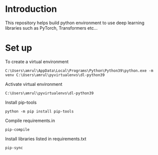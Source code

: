 # Introduction
This repository helps build python environment to use deep learning libraries such as PyTorch, Transformers etc...

# Set up
To create a virtual environment
```
C:\Users\amrul\AppData\Local\Programs\Python\Python39\python.exe -m venv C:\Users\amrul\pyvirtualenvs\dl-python39
```

Activate virtual environment
```
C:\Users\amrul\pyvirtualenvs\dl-python39
```

Install pip-tools
```
python -m pip install pip-tools
```

Compile requirements.in
```
pip-compile
```

Install libraries listed in requirements.txt
```
pip-sync
```